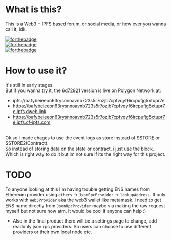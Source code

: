 # What is this?
This is a Web3 + IPFS based forum, or social media, or how ever you wanna call it, idk.

[![forthebadge](https://forthebadge.com/images/badges/0-percent-optimized.svg)](https://forthebadge.com) <br />
[![forthebadge](https://forthebadge.com/images/badges/60-percent-of-the-time-works-every-time.svg)](https://forthebadge.com) <br />
[![forthebadge](https://forthebadge.com/images/badges/powered-by-black-magic.svg)](https://forthebadge.com)

# How to use it?
It's still in early stages. <br />
But if you wanna try it, 
the [6d72921](https://github.com/DeepDoge/web3-forum/commit/6d7292166cdfb848ae1ffd4d4b76617a2bc4962f) version is live on Polygon Network at: <br /> 
- ipfs://bafybeieeon63rysnnoavnb723s5r7ozjb7cpfvqyf6ircpufjg5xtupr7e
- https://bafybeieeon63rysnnoavnb723s5r7ozjb7cpfvqyf6ircpufjg5xtupr7e.ipfs.dweb.link
- https://bafybeieeon63rysnnoavnb723s5r7ozjb7cpfvqyf6ircpufjg5xtupr7e.ipfs.cf-ipfs.com
 <br />
Ok so i made chages to use the event logs as store instead of SSTORE or SSTORE2(Contract). <br />
So instead of storing data on the state or contract, i just use the block. <br />
Which is right way to do it but im not sure if its the right way for this project. <br />

# TODO
To anyone looking at this I'm having trouble getting ENS names from Ethereum provider using `ethers` -> `JsonRpcProvider` -> `lookupAddress`.
It only works with `Web3Provider` aka the web3 wallet like metamask. I need to get ENS name directly from `JsonRpcProvider` maybe via making the raw request myself but not sure how atm. It would be cool if anyone can help :)

- Also in the final product there will be a settings page to change, add readonly json rpc providers. So users can choose to use different providers or their own local node etc.
